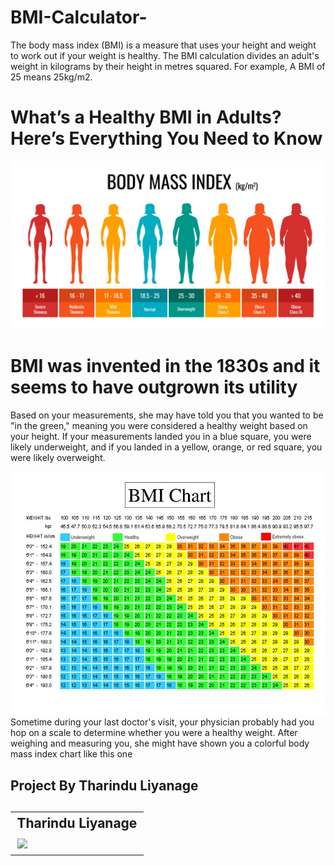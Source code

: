 # BMI-Calculator-
The body mass index (BMI) is a measure that uses your height and weight to work out if your weight is healthy. The BMI calculation divides an adult's weight in kilograms by their height in metres squared. For example, A BMI of 25 means 25kg/m2.
#  What’s a Healthy BMI in Adults? Here’s Everything You Need to Know

  <img src="Temp/bmi-classification-chart-measurement-woman-set-female-body-mass-index-infographic-with-weight-status-from-underweight-to-severely-obese-medical-body-mass-control-graph-eps-illustration-vector.webp">
  
# BMI was invented in the 1830s and it seems to have outgrown its utility
Based on your measurements, she may have told you that you wanted to be "in the green," meaning you were considered a healthy weight based on your height. If your measurements landed you in a blue square, you were likely underweight, and if you landed in a yellow, orange, or red square, you were likely overweight.

<img src = "Temp/57d291cadd0895c6308b46b0.jpeg">
Sometime during your last doctor's visit, your physician probably had you hop on a scale to determine whether you were a healthy weight. After weighing and measuring you, she might have shown you a colorful body mass index chart like this one
<br>
<h2>Project By Tharindu Liyanage<h2>
    <b><table><tr><th>Tharindu Liyanage</th></tr><tr><td><a href="https://github.com/Zenoixnoize"><img src="https://i.ibb.co/VNDz0TD/IMG-20220728-121559.jpg" width="180"</td></tr></b>

